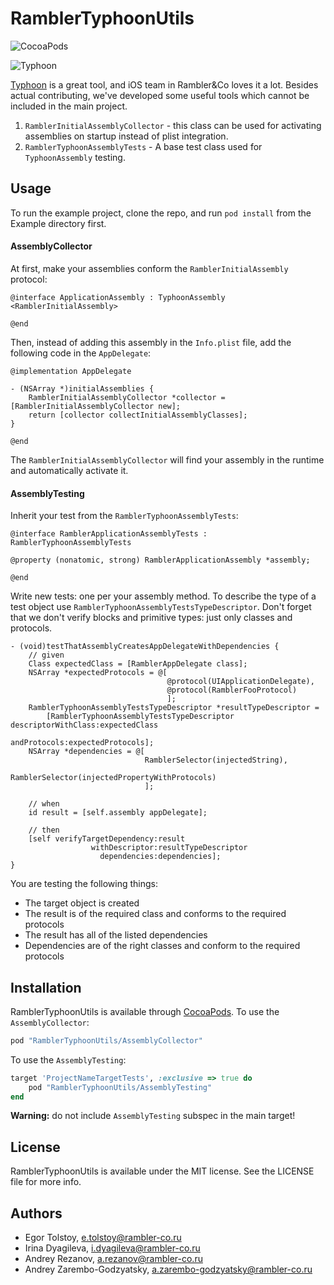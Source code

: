 # RamblerTyphoonUtils

![CocoaPods](https://cocoapod-badges.herokuapp.com/v/RamblerTyphoonUtils/badge.png)

![Typhoon](http://i.imgur.com/MEHAMQX.jpg)

[Typhoon](https://github.com/appsquickly/Typhoon) is a great tool, and iOS team in Rambler&Co loves it a lot. Besides actual contributing, we've developed some useful tools which cannot be included in the main project.

1. `RamblerInitialAssemblyCollector` - this class can be used for activating assemblies on startup instead of plist integration.
2. `RamblerTyphoonAssemblyTests` - A base test class used for `TyphoonAssembly` testing.

## Usage

To run the example project, clone the repo, and run `pod install` from the Example directory first.

#### AssemblyCollector

At first, make your assemblies conform the `RamblerInitialAssembly` protocol:

```objc
@interface ApplicationAssembly : TyphoonAssembly <RamblerInitialAssembly>

@end
```

Then, instead of adding this assembly in the `Info.plist` file, add the following code in the `AppDelegate`:

```objc
@implementation AppDelegate

- (NSArray *)initialAssemblies {
    RamblerInitialAssemblyCollector *collector = [RamblerInitialAssemblyCollector new];
    return [collector collectInitialAssemblyClasses];
}

@end
```

The `RamblerInitialAssemblyCollector` will find your assembly in the runtime and automatically activate it.

#### AssemblyTesting

Inherit your test from the `RamblerTyphoonAssemblyTests`:

```objc
@interface RamblerApplicationAssemblyTests : RamblerTyphoonAssemblyTests

@property (nonatomic, strong) RamblerApplicationAssembly *assembly;

@end
```

Write new tests: one per your assembly method. To describe the type of a test object use `RamblerTyphoonAssemblyTestsTypeDescriptor`. Don't forget that we don't verify blocks and primitive types: just only classes and protocols.

```objc
- (void)testThatAssemblyCreatesAppDelegateWithDependencies {
    // given
    Class expectedClass = [RamblerAppDelegate class];
    NSArray *expectedProtocols = @[
                                   @protocol(UIApplicationDelegate),
                                   @protocol(RamblerFooProtocol)
                                   ];
    RamblerTyphoonAssemblyTestsTypeDescriptor *resultTypeDescriptor =
        [RamblerTyphoonAssemblyTestsTypeDescriptor descriptorWithClass:expectedClass
                                                          andProtocols:expectedProtocols];
    NSArray *dependencies = @[
                              RamblerSelector(injectedString),
                              RamblerSelector(injectedPropertyWithProtocols)
                              ];

    // when
    id result = [self.assembly appDelegate];

    // then
    [self verifyTargetDependency:result
                  withDescriptor:resultTypeDescriptor
                    dependencies:dependencies];
}
```

You are testing the following things:
- The target object is created
- The result is of the required class and conforms to the required protocols
- The result has all of the listed dependencies
- Dependencies are of the right classes and conform to the required protocols

## Installation

RamblerTyphoonUtils is available through [CocoaPods](http://cocoapods.org). To use the `AssemblyCollector`:

```ruby
pod "RamblerTyphoonUtils/AssemblyCollector"
```

To use the `AssemblyTesting`:

```ruby
target 'ProjectNameTargetTests', :exclusive => true do
    pod "RamblerTyphoonUtils/AssemblyTesting"
end 
```

**Warning:** do not include `AssemblyTesting` subspec in the main target!

## License

RamblerTyphoonUtils is available under the MIT license. See the LICENSE file for more info.

## Authors

- Egor Tolstoy, e.tolstoy@rambler-co.ru
- Irina Dyagileva, i.dyagileva@rambler-co.ru
- Andrey Rezanov, a.rezanov@rambler-co.ru
- Andrey Zarembo-Godzyatsky, a.zarembo-godzyatsky@rambler-co.ru
